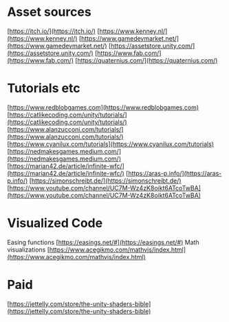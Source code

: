 # Asset sources
[https://itch.io/](https://itch.io/)
[https://www.kenney.nl/](https://www.kenney.nl/)
[https://www.gamedevmarket.net/](https://www.gamedevmarket.net/)
[https://assetstore.unity.com/](https://assetstore.unity.com/)
[https://www.fab.com/](https://www.fab.com/)
[https://quaternius.com/](https://quaternius.com/)

# Tutorials etc
[https://www.redblobgames.com](https://www.redblobgames.com)
[https://catlikecoding.com/unity/tutorials/](https://catlikecoding.com/unity/tutorials/)
[https://www.alanzucconi.com/tutorials/](https://www.alanzucconi.com/tutorials/)
[https://www.cyanilux.com/tutorials](https://www.cyanilux.com/tutorials)
[https://nedmakesgames.medium.com/](https://nedmakesgames.medium.com/)
[https://marian42.de/article/infinite-wfc/](https://marian42.de/article/infinite-wfc/)
[https://aras-p.info/](https://aras-p.info/)
[https://simonschreibt.de/](https://simonschreibt.de/)
[https://www.youtube.com/channel/UC7M-Wz4zK8oikt6ATcoTwBA](https://www.youtube.com/channel/UC7M-Wz4zK8oikt6ATcoTwBA)

# Visualized Code
Easing functions [https://easings.net/#](https://easings.net/#)
Math visualizations [https://www.acegikmo.com/mathvis/index.html](https://www.acegikmo.com/mathvis/index.html)

# Paid
[https://jettelly.com/store/the-unity-shaders-bible](https://jettelly.com/store/the-unity-shaders-bible)

